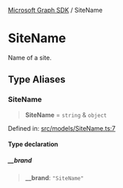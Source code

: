 [Microsoft Graph SDK](README.md) / SiteName

# SiteName

Name of a site.

## Type Aliases

### SiteName

> **SiteName** = `string` & `object`

Defined in: [src/models/SiteName.ts:7](https://github.com/Future-Secure-AI/microsoft-graph/blob/main/src/models/SiteName.ts#L7)

#### Type declaration

##### \_\_brand

> **\_\_brand**: `"SiteName"`
